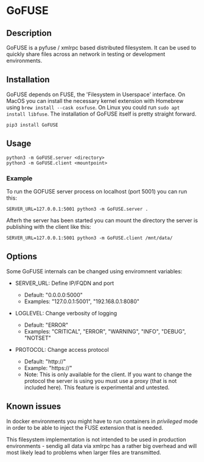 # GoFUSE

## Description

GoFUSE is a pyfuse / xmlrpc based distributed filesystem. It can be used to quickly share files across an network in testing or development environments.


## Installation

GoFUSE depends on FUSE, the 'Filesystem in Userspace' interface. On MacOS you can install the necessary kernel extension with Homebrew using `brew install --cask osxfuse`. On Linux you could run `sudo apt install libfuse`. The installation of GoFUSE itself is pretty straight forward.

```
pip3 install GoFUSE
```


## Usage

```
python3 -m GoFUSE.server <directory>
python3 -m GoFUSE.client <mountpoint>
```

### Example

To run the GOFUSE server process on localhost (port 5001) you can run this:
```
SERVER_URL=127.0.0.1:5001 python3 -m GoFUSE.server .
```

Afterh the server has been started you can mount the directory the server is publishing with the client like this:
```
SERVER_URL=127.0.0.1:5001 python3 -m GoFUSE.client /mnt/data/
```


## Options

Some GoFUSE internals can be changed using enviromnent variables:

  * SERVER_URL: Define IP/FQDN and port

    - Default: "0.0.0.0:5000"
    - Examples: "127.0.0.1:5001", "192.168.0.1:8080"

  * LOGLEVEL: Change verbosity of logging

    - Default: "ERROR"
    - Examples: "CRITICAL", "ERROR", "WARNING", "INFO", "DEBUG", "NOTSET"

  * PROTOCOL: Change access protocol

    - Default: "http://"
    - Example: "https://"
    - Note: This is only available for the client. If you want to change the protocol the server is using you must use a proxy (that is not included here). This feature is experimental and untested.


## Known issues

In docker environments you might have to run containers in *privileged* mode in order to be able to inject the FUSE extension that is needed.

This filesystem implementation is not intended to be used in production environments - sendig all data via xmlrpc has a rather big overhead and will most likely lead to problems when larger files are transmitted.
